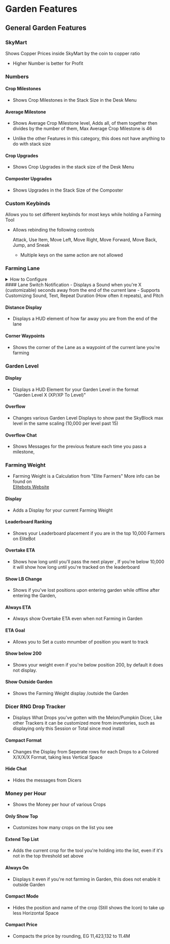 # Garden Features

## General Garden Features
### SkyMart
Shows Copper Prices inside SkyMart by the coin to copper ratio

- Higher Number is better for Profit

### Numbers
#### Crop Milestones

- Shows Crop Milestones in the Stack Size in the Desk Menu

#### Average Milestone

- Shows Average Crop Milestone level, Adds all, of them together then divides by the number of them, Max Average Crop Milestone is 46

- Unlike the other Features in this category, this does not have anything to do with stack size

#### Crop Upgrades

- Shows Crop Upgrades in the stack size of the Desk Menu

#### Composter Upgrades

- Shows Upgrades in the Stack Size of the Composter

### Custom Keybinds

Allows you to set different keybinds for most keys while holding a Farming Tool

- Allows rebinding the following controls

    Attack, Use Item, Move Left, Move Right, Move Forward, Move Back, Jump, and Sneak

    - Multiple keys on the same action are not allowed

### Farming Lane

<details>
<summary>How to Configure</summary>
- Go to the Start of your Farming Lane<br>

- Type /shlanedetection<br>

- Continue Farming until you pass two ends of the lane<br> 

- It should now be fully configured and notify you when you finish each lane<br>

</details>
#### Lane Switch Notification
- Displays a Sound when you're  X (customizable) seconds away from the end of the current lane
    - Supports Customizing Sound, Text, Repeat Duration (How often it repeats), and Pitch

#### Distance Display
- Displays a HUD element of how far away you are from the end of the lane

#### Corner Waypoints
- Shows the corner of the Lane as a waypoint of the current lane you're farming

### Garden Level

#### Display
- Displays a HUD Element for your Garden Level in the format<br>
     "Garden Level X (XP/XP To Level)" 

#### Overflow
- Changes various Garden Level Displays to show past the SkyBlock max level in the same scaling (10,000 per level past 15)

#### Overflow Chat
- Shows Messages for the previous feature each time you pass a milestone, 
 
### Farming Weight
- Farming Weight is a Calculation from "Elite Farmers" More info can be found on<br>
[Elitebots Website](https://elitebot.dev/info)
#### Display
- Adds a Display for your current Farming Weight
#### Leaderboard Ranking
- Shows your Leaderboard placement if you are in the top 10,000 Farmers on EliteBot
#### Overtake ETA
- Shows how long until you'll pass the next player , If you're below 10,000 it will show how long until you're tracked on the leaderboard 
#### Show LB Change
- Shows if you've lost positions upon entering garden while offline after entering the Garden, 
#### Always ETA
- Always show Overtake ETA even when not Farming in Garden
#### ETA Goal
- Allows you to Set a custo mnumber of position you want to track
#### Show below 200
- Shows your weight even if you're below position 200, by default it does not display.
#### Show Outside Garden
- Shows the Farming Weight display /outside the Garden

### Dicer RNG Drop Tracker
- Displays What Drops you've gotten with the Melon/Pumpkin Dicer, Like other Trackers it can be customized more from inventories, such as displaying only this Session or Total since mod install
#### Compact Format
- Changes the Display from Seperate rows for each Drops to a Colored X/X/X/X Format, taking less Vertical Space
#### Hide Chat
- Hides the messages from Dicers

### Money per Hour
- Shows the Money per hour of various Crops
#### Only Show Top
- Customizes how many crops on the list you see
#### Extend Top List
- Adds the current crop for the tool you're holding into the list, even if it's not in the top threshold set above
#### Always On
- Displays it even if you're not farming in Garden, this does not enable it outside Garden
#### Compact Mode 
- Hides the position and name of the crop (Still shows the Icon) to take up less Horizontal Space
#### Compact Price
- Compacts the price by rounding, EG 11,423,132 to 11.4M